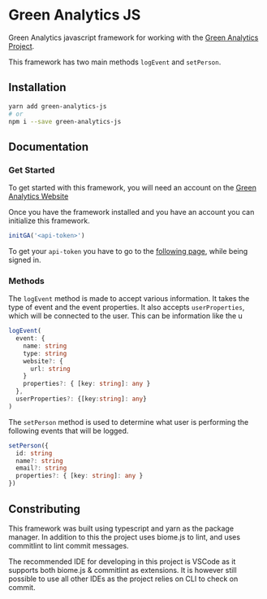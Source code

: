 # Green Analytics JS

Green Analytics javascript framework for working with the [Green Analytics Project](https://green-analytics.com).

This framework has two main methods `logEvent` and `setPerson`.

## Installation

```bash
yarn add green-analytics-js
# or
npm i --save green-analytics-js
```

## Documentation

### Get Started

To get started with this framework, you will need an account on the [Green Analytics Website](https://green-analytics.com/dashboard)

Once you have the framework installed and you have an account you can initialize this framework.

```typescript
initGA('<api-token>')
```

To get your `api-token` you have to go to the [following page](https://green-analytics.com/settings?tab=Website), while being signed in.

### Methods

The `logEvent` method is made to accept various information. It takes the type of event and the event properties.
It also accepts `userProperties`, which will be connected to the user. This can be information like the u

```typescript
logEvent(
  event: {
    name: string
    type: string
    website?: {
      url: string
    }
    properties?: { [key: string]: any }
  }, 
  userProperties?: {[key:string]: any}
)
```

The `setPerson` method is used to determine what user is performing the following events that will be logged.

```typescript
setPerson({
  id: string
  name?: string
  email?: string
  properties?: { [key: string]: any }
})
```

## Constributing

This framework was built using typescript and yarn as the package manager.
In addition to this the project uses biome.js to lint, and uses commitlint to lint commit messages.

The recommended IDE for developing in this project is VSCode as it supports both biome.js & commitlint as extensions. It is however still possible to use all other IDEs as the project relies on CLI to check on commit.

